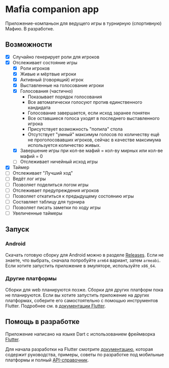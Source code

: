 # Mafia companion app

Приложение-компаньон для ведущего игры в турнирную (спортивную) Мафию. В разработке.

## Возможности

- [x] Случайно генерирует роли для игроков
- [x] Отслеживает состояние игры
  - [x] Роли игроков
  - [x] Живые и мёртвые игроки
  - [x] Активный (говорящий) игрок
  - [x] Выставленные на голосование игроки
  - [x] Голосования (частично)
    - Показывает порядок голосования
    - Все автоматически голосуют против единственного кандидата
    - Голосование завершается, если исход заранее понятен
    - Все оставшиеся голоса уходят в последнего выставленного игрока
    - Присутствует возможность "попила" стола
    - Отсутствует "умный" максимум голосов по количеству ещё не проголосовавших игроков,
      сейчас в качестве максимума используется количество живых.
  - [x] Завершение игры при кол-ве мафий = кол-ву мирных или кол-ве мафий = 0
  - [ ] Отслеживает ничейный исход игры 
- [x] Таймер
- [ ] Отслеживает "Лучший ход"
- [ ] Ведёт лог игры
- [ ] Позволяет поделиться логом игры
- [ ] Отслеживает предупреждения игроков
- [ ] Позволяет откатиться к предыдущему состоянию игры
- [ ] Составляет таблицу для турнира
- [ ] Позволяет писать заметки по ходу игры
- [ ] Увеличенные таймеры

## Запуск

### Android

Скачать готовую сборку для Android можно в разделе
[Releases](https://github.com/evgfilim1/mafia-companion/releases/). Если не знаете, что выбрать,
сначала попробуйте `arm64` вариант, затем `armeabi`. Если хотите запустить приложение в эмуляторе,
используйте `x86_64`.

### Другие платформы

Сборки для web планируются позже. Сборки для других платформ пока не планируются.
Если вы хотите запустить приложение на других платформах, соберите его самостоятельно с помощью
инструментов Flutter. Подробнее см. в [документации Flutter](https://docs.flutter.dev/).

## Помощь в разработке

Приложение написано на языке Dart с использованием фреймворка [Flutter](https://flutter.dev/).

Для начала разработки на Flutter смотрите [документацию](https://docs.flutter.dev/), которая
содержит руководства, примеры, советы по разработке под мобильные платформы и полный
[API-справочник](https://api.flutter.dev/).
